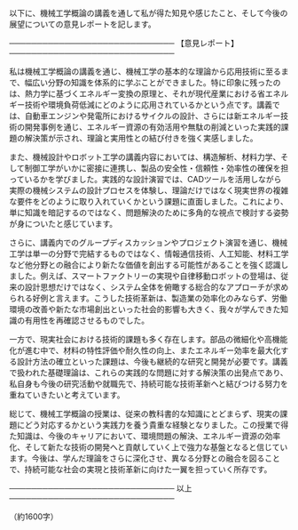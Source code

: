 以下に、機械工学概論の講義を通して私が得た知見や感じたこと、そして今後の展望についての意見レポートを記します。

──────────────────────────────
【意見レポート】
──────────────────────────────

私は機械工学概論の講義を通じ、機械工学の基本的な理論から応用技術に至るまで、幅広い分野の知識を体系的に学ぶことができました。特に印象に残ったのは、熱力学に基づくエネルギー変換の原理と、それが現代産業における省エネルギー技術や環境負荷低減にどのように応用されているかという点です。講義では、自動車エンジンや発電所におけるサイクルの設計、さらには新エネルギー技術の開発事例を通じ、エネルギー資源の有効活用や無駄の削減といった実践的課題の解決策が示され、理論と実用性との結び付きを強く実感しました。

また、機械設計やロボット工学の講義内容においては、構造解析、材料力学、そして制御工学がいかに密接に連携し、製品の安全性・信頼性・効率性の確保を担っているかを学びました。実践的な設計演習では、CADツールを活用しながら実際の機械システムの設計プロセスを体験し、理論だけではなく現実世界の複雑な要件をどのように取り入れていくかという課題に直面しました。これにより、単に知識を暗記するのではなく、問題解決のために多角的な視点で検討する姿勢が身についたと感じています。

さらに、講義内でのグループディスカッションやプロジェクト演習を通じ、機械工学は単一の分野で完結するものではなく、情報通信技術、人工知能、材料工学など他分野との融合により新たな価値を創出する可能性があることを強く認識しました。例えば、スマートファクトリーの実現や自律移動ロボットの登場は、従来の設計思想だけではなく、システム全体を俯瞰する総合的なアプローチが求められる好例と言えます。こうした技術革新は、製造業の効率化のみならず、労働環境の改善や新たな市場創出といった社会的影響も大きく、我々が学んできた知識の有用性を再確認させるものでした。

一方で、現実社会における技術的課題も多く存在します。部品の微細化や高機能化が進む中で、材料の特性評価や耐久性の向上、またエネルギー効率を最大化する設計方法の確立といった課題は、今後も継続的な研究と開発が必要です。講義で扱われた基礎理論は、これらの実践的な問題に対する解決策の出発点であり、私自身も今後の研究活動や就職先で、持続可能な技術革新へと結びつける努力を重ねていきたいと考えています。

総じて、機械工学概論の授業は、従来の教科書的な知識にとどまらず、現実の課題にどう対応するかという実践力を養う貴重な経験となりました。この授業で得た知識は、今後のキャリアにおいて、環境問題の解決、エネルギー資源の効率化、そして新たな技術の開発へと貢献していく上で強力な基盤となると信じています。今後は、学んだ理論をさらに深化させ、異なる分野との融合を図ることで、持続可能な社会の実現と技術革新に向けた一翼を担っていく所存です。

──────────────────────────────
以上
──────────────────────────────

（約1600字）